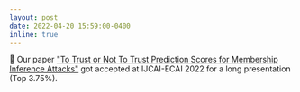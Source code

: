 ```yaml
---
layout: post
date: 2022-04-20 15:59:00-0400
inline: true
---
```


:tada: Our paper ["To Trust or Not To Trust Prediction Scores for Membership Inference Attacks"](https://arxiv.org/pdf/2111.09076.pdf) got accepted at IJCAI-ECAI 2022 for a long presentation (Top 3.75%). 
